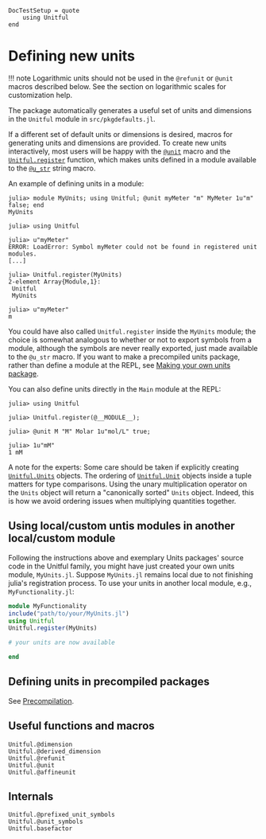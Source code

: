 ```@meta
DocTestSetup = quote
    using Unitful
end
```

# Defining new units

!!! note
    Logarithmic units should not be used in the `@refunit` or `@unit` macros described below.
    See the section on logarithmic scales for customization help.

The package automatically generates a useful set of units and dimensions in the
`Unitful` module in `src/pkgdefaults.jl`.

If a different set of default units or dimensions is desired, macros for
generating units and dimensions are provided. To create new units
interactively, most users will be happy with the [`@unit`](@ref) macro
and the [`Unitful.register`](@ref) function, which makes units defined in a module
available to the [`@u_str`](@ref) string macro.

An example of defining units in a module:

```jldoctest register
julia> module MyUnits; using Unitful; @unit myMeter "m" MyMeter 1u"m" false; end
MyUnits

julia> using Unitful

julia> u"myMeter"
ERROR: LoadError: Symbol myMeter could not be found in registered unit modules.
[...]
```

```jldoctest register
julia> Unitful.register(MyUnits)
2-element Array{Module,1}:
 Unitful
 MyUnits

julia> u"myMeter"
m
```

You could have also called `Unitful.register` inside the `MyUnits` module; the choice is
somewhat analogous to whether or not to export symbols from a module, although the symbols
are never really exported, just made available to the `@u_str` macro. If you want to make a
precompiled units package, rather than define a module at the REPL,
see [Making your own units package](@ref).

You can also define units directly in the `Main` module at the REPL:

```jldoctest
julia> using Unitful

julia> Unitful.register(@__MODULE__);

julia> @unit M "M" Molar 1u"mol/L" true;

julia> 1u"mM"
1 mM
```

A note for the experts: Some care should be taken if explicitly creating
[`Unitful.Units`](@ref) objects. The ordering of [`Unitful.Unit`](@ref) objects
inside a tuple matters for type comparisons. Using the unary multiplication
operator on the `Units` object will return a "canonically sorted" `Units` object.
Indeed, this is how we avoid ordering issues when multiplying quantities together.

## Using local/custom untis modules in another local/custom module

Following the instructions above and exemplary Units packages' source code in the Unitful
family, you might have just created your own units module, `MyUnits.jl`.
Suppose `MyUnits.jl` remains local due to not finishing julia's registration process.
To use your units in another local module, e.g., `MyFunctionality.jl`:

```julia
module MyFunctionality
include("path/to/your/MyUnits.jl")
using Unitful
Unitful.register(MyUnits)

# your units are now available

end
```

## Defining units in precompiled packages

See [Precompilation](@ref).

## Useful functions and macros
```@docs
Unitful.@dimension
Unitful.@derived_dimension
Unitful.@refunit
Unitful.@unit
Unitful.@affineunit
```

## Internals
```@docs
Unitful.@prefixed_unit_symbols
Unitful.@unit_symbols
Unitful.basefactor
```
